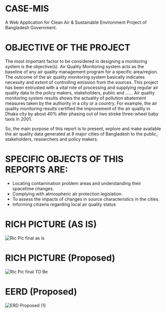 # CASE-MIS
A Web Application for Clean Air &amp; Sustainable Environment Project of Bangladesh Government.
# OBJECTIVE OF THE PROJECT
The most important factor to be considered in designing a monitoring system is the objective(s).
Air Quality Monitoring system acts as the baseline of any air quality management program for a specific area/region. The outcome of the air quality monitoring system basically indicates necessity and extent of controlling emission from the sources. This project has been entrusted with a vital role of processing and supplying regular air quality data to the policy makers, stakeholders, public and …… Air quality monitoring system results shows the actuality of pollution abatement measures taken by the authority in a city or a country. For example, the air quality monitoring results certified the improvement of the air quality in Dhaka city by about 40% after phasing out of two stroke three-wheel baby taxis in 2001.

So, the main purpose of this report is to present, explore and make available the air quality data generated at 8 major cities of Bangladesh to the public, stakeholders, researchers and policy makers.

# SPECIFIC OBJECTS OF THIS REPORTS ARE:
-	Locating contamination problem areas and understanding their spacetime changes.
-	Complying with atmospheric air protection legislation.
-	To assess the impacts of changes in source characteristics in the cities.
-	Informing citizens regarding local air quality status

# RICH PICTURE (AS IS)
![Ric Pic final as is](https://user-images.githubusercontent.com/66321598/186231100-3450a4ac-d3c4-41c3-a69e-803cc3475006.jpg)

# RICH PICTURE (Proposed)
![Ric Pic final TO Be](https://user-images.githubusercontent.com/66321598/186232365-dbd49cb0-9a7a-4c60-9a64-b14b9772cc18.jpg)

# EERD (Proposed)
![ERD Proposed (1)](https://user-images.githubusercontent.com/66321598/186422462-d3e90f51-50b8-4ec8-80e5-13761c5f2e88.png)

